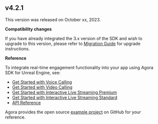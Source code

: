 ## v4.2.1 

This version was released on October xx, 2023.

**Compatibility changes**

If you have already integrated the 3.x version of the SDK and wish to upgrade to this version, please refer to [Migration Guide](https://github.com/AgoraIO-Extensions/Agora-Unreal-RTC-SDK/blob/main/Migration%20Guide.md) for upgrade instructions.


**Reference**

To integrate real-time engagement functionality into your app using Agora SDK for Unreal Engine, see:

- [Get Started with Voice Calling]()
- [Get Started with Video Calling]()
- [Get Started with Interactive Live Streaming Premium]()
- [Get Started with Interactive Live Streaming Standard]()
- [API Reference]()

Agora provides the open source [example project](https://github.com/AgoraIO-Extensions/Agora-Unreal-RTC-SDK/tree/main/Agora-Unreal-SDK-CPP-Example) on GitHub for your reference.
